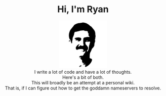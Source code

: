 <div style="text-align:center">
<h1>Hi, I'm Ryan</h1>
    <img style="width:30%" src="img/self.png" />
<br>
I write a lot of code and have a lot of thoughts.
<br>
Here's a bit of both.
<br>
This will broadly be an attempt at a personal wiki.
<br>
That is, if I can figure out how to get the goddamn nameservers to resolve.
</div>
